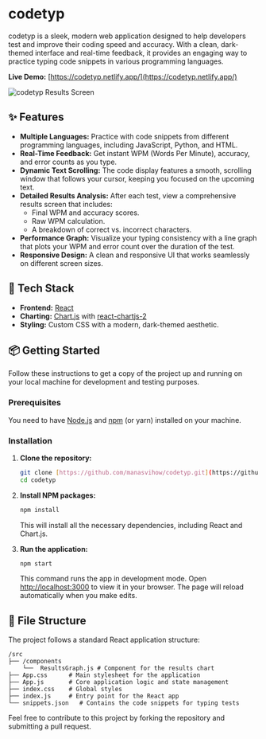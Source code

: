 # codetyp

codetyp is a sleek, modern web application designed to help developers test and improve their coding speed and accuracy. With a clean, dark-themed interface and real-time feedback, it provides an engaging way to practice typing code snippets in various programming languages.

**Live Demo:** [https://codetyp.netlify.app/](https://codetyp.netlify.app/)

![codetyp Results Screen](/public/Screenshot%202025-07-25%20at%202.56.02 PM.png)  

## ✨ Features

- **Multiple Languages:** Practice with code snippets from different programming languages, including JavaScript, Python, and HTML.
- **Real-Time Feedback:** Get instant WPM (Words Per Minute), accuracy, and error counts as you type.
- **Dynamic Text Scrolling:** The code display features a smooth, scrolling window that follows your cursor, keeping you focused on the upcoming text.
- **Detailed Results Analysis:** After each test, view a comprehensive results screen that includes:
    - Final WPM and accuracy scores.
    - Raw WPM calculation.
    - A breakdown of correct vs. incorrect characters.
- **Performance Graph:** Visualize your typing consistency with a line graph that plots your WPM and error count over the duration of the test.
- **Responsive Design:** A clean and responsive UI that works seamlessly on different screen sizes.

## 🚀 Tech Stack

- **Frontend:** [React](https://reactjs.org/)
- **Charting:** [Chart.js](https://www.chartjs.org/) with [react-chartjs-2](https://react-chartjs-2.js.org/)
- **Styling:** Custom CSS with a modern, dark-themed aesthetic.

## 📦 Getting Started

Follow these instructions to get a copy of the project up and running on your local machine for development and testing purposes.

### Prerequisites

You need to have [Node.js](https://nodejs.org/) and [npm](https://www.npmjs.com/) (or yarn) installed on your machine.

### Installation

1.  **Clone the repository:**
    ```bash
    git clone [https://github.com/manasvihow/codetyp.git](https://github.com/manasvihow/codetyp.git)
    cd codetyp
    ```

2.  **Install NPM packages:**
    ```bash
    npm install
    ```
    This will install all the necessary dependencies, including React and Chart.js.

3.  **Run the application:**
    ```bash
    npm start
    ```
    This command runs the app in development mode. Open [http://localhost:3000](http://localhost:3000) to view it in your browser. The page will reload automatically when you make edits.

## 📁 File Structure

The project follows a standard React application structure:


```
/src
├── /components  
    └──  ResultsGraph.js # Component for the results chart
├── App.css      # Main stylesheet for the application
├── App.js       # Core application logic and state management
├── index.css    # Global styles
├── index.js     # Entry point for the React app
└── snippets.json   # Contains the code snippets for typing tests
```


Feel free to contribute to this project by forking the repository and submitting a pull request.
